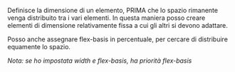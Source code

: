 Definisce la dimensione di un elemento, PRIMA che lo spazio rimanente venga distribuito tra i vari elementi. In questa maniera posso creare elementi di dimensione relativamente fissa a cui gli altri si devono adattare.

Posso anche assegnare flex-basis in percentuale, per cercare di distribuire equamente lo spazio.

*Nota: se ho impostata width e flex-basis, ha priorità flex-basis*
